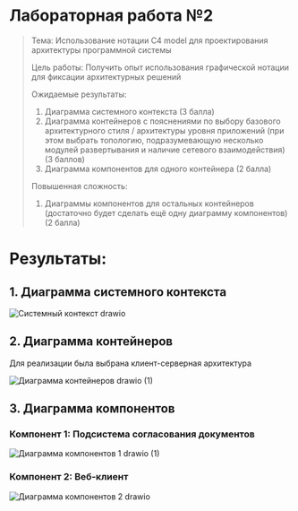# Лабораторная работа №2

> Тема: Использование нотации C4 model для проектирования архитектуры программной системы
> 
> Цель работы: Получить опыт использования графической нотации для фиксации архитектурных решений
> 
> Ожидаемые результаты:
> 
> 1.	Диаграмма системного контекста (3 балла)
> 2.	Диаграмма контейнеров с пояснениями по выбору базового архитектурного стиля / архитектуры уровня приложений (при этом выбрать топологию, подразумевающую несколько модулей развертывания и наличие сетевого взаимодействия) (3 баллов)
> 3.	Диаграмма компонентов для одного контейнера (2 балла)
> 
> Повышенная сложность:
> 1.	Диаграммы компонентов для остальных контейнеров (достаточно будет сделать ещё одну диаграмму компонентов) (2 балла)

# Результаты:
## 1. Диаграмма системного контекста

![Системный контекст drawio](https://github.com/user-attachments/assets/6f605f04-b5f4-438b-9fb9-60fdedd5228d)

## 2. Диаграмма контейнеров

Для реализации была выбрана клиент-серверная архитектура

![Диаграмма контейнеров drawio (1)](https://github.com/user-attachments/assets/85b9f373-7445-419f-ae4b-03117b65c754)

## 3. Диаграмма компонентов

### Компонент 1: Подсистема согласования документов

![Диаграмма компонентов 1 drawio (1)](https://github.com/user-attachments/assets/18c922a9-9b5e-4558-b43e-446f9edca042)

### Компонент 2: Веб-клиент

![Диаграмма компонентов 2 drawio](https://github.com/user-attachments/assets/793729ba-2864-4d71-bf35-8c310ab2369a)
